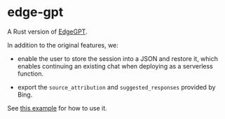 # edge-gpt

A Rust version of [EdgeGPT](https://github.com/acheong08/EdgeGPT).

In addition to the original features, we:

- enable the user to store the session into a JSON and restore it, which enables continuing an existing chat when deploying as a serverless function.

- export the `source_attribution` and `suggested_responses` provided by Bing.

See [this example](./examples/continually/main.rs) for how to use it.
